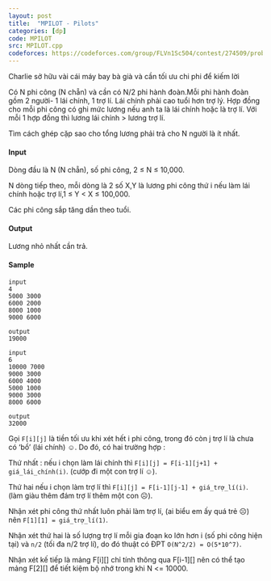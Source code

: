 ```yaml
---
layout: post
title:  "MPILOT - Pilots"
categories: [dp]
code: MPILOT
src: MPILOT.cpp
codeforces: https://codeforces.com/group/FLVn1Sc504/contest/274509/problem/C
---
```




  






Charlie sở hữu vài cái máy bay bà già và cần tối ưu chi phi để kiếm lời

Có N phi công (N chẵn) và cần có N/2 phi hành đoàn.Mỗi phi hành đoàn gồm 2 người- 1 lái chính, 1 trợ lí. Lái chính phải cao tuổi hơn trợ lý. Hợp đồng cho mỗi phi công có ghi mức lương nếu anh ta là lái chính hoặc là trợ lí. Với mỗi 1 hợp đồng thì lương lái chính > lương trợ lí.

Tìm cách ghép cặp sao cho tổng lương phải trả cho N người là ít nhất.

#### Input

Dòng đầu là N (N chẵn), số phi công, 2 ≤ N ≤ 10,000.

N dòng tiếp theo, mỗi dòng là 2 số X,Y là lương phi công thứ i nếu làm lái chính hoặc trợ lí,1 ≤ Y < X ≤ 100,000.

Các phi công sắp tăng dần theo tuổi.

#### Output

Lương nhỏ nhất cần trả.

#### Sample

```
input 
4 
5000 3000 
6000 2000 
8000 1000 
9000 6000 
 
output 
19000 

input 
6 
10000 7000 
9000 3000 
6000 4000 
5000 1000 
9000 3000 
8000 6000 
 
output 
32000 
```

<!--more-->



Gọi `F[i][j]` là tiền tối ưu khi xét hết i phi công, trong đó còn j trợ lí là chưa có ‘bồ’ (lái chính) ☺. Do đó, có hai trường hợp : 

Thứ nhất : nếu i chọn làm lái chính thì `F[i][j] = F[i-1][j+1] + giá_lái_chính(i)`. (cướp đi một con trợ lí ☺).

Thứ hai nếu i chọn làm trợ lí thì `F[i][j] = F[i-1][j-1] + giá_trợ_lí(i)`. (làm giàu thêm đám trợ lí thêm một con ☹).  

Nhận xét phi công thứ nhất luôn phải làm trợ lí, (ai biểu em ấy quá trẻ ☹) nên `F[1][1] = giá_trợ_lí(1)`.

Nhận xét thứ hai là số lượng trợ lí mỗi gia đoạn ko lớn hơn i (số phi công hiện tại) và `n/2` (tối đa n/2 trợ lí), do đó thuật có ĐPT `O(N^2/2) = O(5*10^7)`. 

Nhận xét kế tiếp là mảng F[i][] chỉ tính thông qua F[i-1][] nên có thể tạo mảng F[2][] để tiết kiệm bộ nhớ trong khi N <= 10000.
